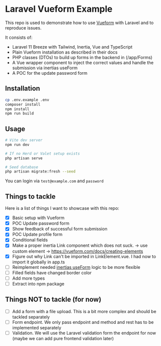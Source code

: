 # Laravel Vueform Example

This repo is used to demonstrate how to use [Vueform](https://github.com/vueform/vueform) with Laravel and to reproduce issues.

It consists of:
* Laravel 11 Breeze with Tailwind, Inertia, Vue and TypeScript
* Plain Vueform installation as described in their docs
* PHP classes (DTOs) to build up forms in the backend in (/app/Forms)
* A Vue wrapper component to inject the correct values and handle the submission via inertias useForm
* A POC for the update password form


## Installation

```bash
cp .env.example .env
composer install
npm install
npm run build
```

## Usage

```bash
# Vite dev server
npm run dev
```

```bash
# If no Herd or Valet setup exists
php artisan serve
```

```bash
# Seed database
php artisan migrate:fresh --seed
```

You can login via `test@example.com` and `password`

## Things to tackle 
Here is a list of things I want to showcase with this repo:
* [x] Basic setup with Vueform
* [x] POC Update password form
* [x] Show feedback of successful form submission
* [x] POC Update profile form
* [x] Conditional fields 
* [x] Make a proper inertia Link component which does not suck. -> use custom element -> https://vueform.com/docs/creating-elements
* [x] Figure out why Link can't be imported in LinkElement.vue. I had now to import it globally in app.ts
* [ ] Reimplement needed [inertias useForm](https://github.com/inertiajs/inertia/blob/master/packages/vue3/src/useForm.ts) logic to be more flexible
* [ ] Filled fields have changed border color
* [ ] Add more types
* [ ] Extract into npm package

## Things NOT to tackle (for now)
* [ ] Add a form with a file upload. This is a bit more complex and should be tackled separately
* [ ] Form endpoint. We only pass endpoint and method and rest has to be implemented separately
* [ ] Validation. We will use the Laravel validation form the endpoint for now (maybe we can add pure frontend validation later)
